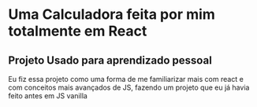 # Uma Calculadora feita por mim totalmente em React
## Projeto Usado para aprendizado pessoal

Eu fiz essa projeto como uma forma de me familiarizar mais com react e com conceitos mais avançados de JS,
fazendo um projeto que eu já havia feito antes em JS vanilla
